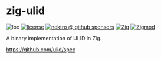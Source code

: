 # zig-ulid

![loc](https://sloc.xyz/github/nektro/zig-ulid)
[![license](https://img.shields.io/github/license/nektro/zig-ulid.svg)](https://github.com/nektro/zig-ulid/blob/master/LICENSE)
[![nektro @ github sponsors](https://img.shields.io/badge/sponsors-nektro-purple?logo=github)](https://github.com/sponsors/nektro)
[![Zig](https://img.shields.io/badge/Zig-0.14-f7a41d)](https://ziglang.org/)
[![Zigmod](https://img.shields.io/badge/Zigmod-latest-f7a41d)](https://github.com/nektro/zigmod)

A binary implementation of ULID in Zig.

https://github.com/ulid/spec
